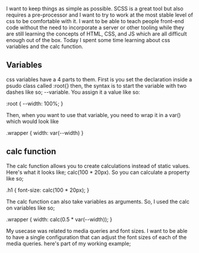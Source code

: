 I want to keep things as simple as possible. SCSS is a great tool but also requires a pre-processor and I want to try to work at the most stable level of css to be comfortable with it. I want to be able to teach people front-end code without the need to incorporate a server or other tooling while they are still learning the concepts of HTML, CSS, and JS which are all difficult enough out of the box. Today I spent some time learning about css variables and the calc function. 

## Variables

css variables have a 4 parts to them. First is you set the declaration inside a psudo class called :root{} then, the syntax is to start the variable with two dashes like so; --variable. You assign it a value like so:

:root {
  --width: 100%;
}

Then, when you want to use that variable, you need to wrap it in a var() which would look like

.wrapper {
  width: var(--width)
}

## calc function

The calc function allows you to create calculations instead of static values.
Here's what it looks like; calc(100 * 20px). So you can calculate a property like so;

.h1 {
  font-size: calc(100 * 20px);
}

 The calc function can also take variables as arguments. So, I used the calc on variables like so;

.wrapper {
  width: calc(0.5 * var(--width));
}

My usecase was related to media queries and font sizes. I want to be able to have a single configuration that can adjust the font sizes of each of the media queries. here's part of my working example;
